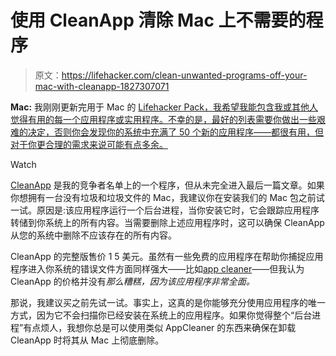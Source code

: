 # 使用 CleanApp 清除 Mac 上不需要的程序

> 原文：<https://lifehacker.com/clean-unwanted-programs-off-your-mac-with-cleanapp-1827307071>

**Mac:** 我刚刚更新完用于 Mac 的 [Lifehacker Pack，我希望我能包含我或其他人觉得有用的每一个应用程序或实用程序。不幸的是，最好的列表需要你做出一些艰难的决定，否则你会发现你的系统中充满了 50 个新的应用程序——都很有用，但对于你更合理的需求来说可能有点多余。](https://lifehacker.com/lifehacker-pack-for-mac-our-list-of-the-essential-mac-635303836)

Watch

[CleanApp](http://www.syniumsoftware.com/cleanapp) 是我的竞争者名单上的一个程序，但从未完全进入最后一篇文章。如果你想拥有一台没有垃圾和垃圾文件的 Mac，我建议你在安装我们的 Mac 包之前试一试。原因是:该应用程序运行一个后台进程，当你安装它时，它会跟踪应用程序转储到你系统上的所有内容。当需要删除上述应用程序时，这可以确保 CleanApp 从您的系统中删除不应该存在的所有内容。

CleanApp 的完整版售价 1 5 美元。虽然有一些免费的应用程序在帮助你捕捉应用程序进入你系统的错误文件方面同样强大——比如[app cleaner](https://freemacsoft.net/appcleaner/)——但我认为 CleanApp 的价格并没有*那么糟糕，因为该应用程序非常全面。*

那说，我建议买之前先试一试。事实上，这真的是你能够充分使用应用程序的唯一方式，因为它不会扫描你已经安装在系统上的应用程序。如果你觉得整个“后台进程”有点烦人，我想你总是可以使用类似 AppCleaner 的东西来确保在卸载 CleanApp 时将其从 Mac 上彻底删除。